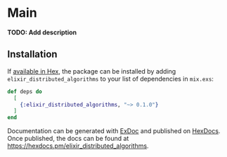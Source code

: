 # Main

**TODO: Add description**

## Installation

If [available in Hex](https://hex.pm/docs/publish), the package can be installed
by adding `elixir_distributed_algorithms` to your list of dependencies in `mix.exs`:

```elixir
def deps do
  [
    {:elixir_distributed_algorithms, "~> 0.1.0"}
  ]
end
```

Documentation can be generated with [ExDoc](https://github.com/elixir-lang/ex_doc)
and published on [HexDocs](https://hexdocs.pm). Once published, the docs can
be found at <https://hexdocs.pm/elixir_distributed_algorithms>.


